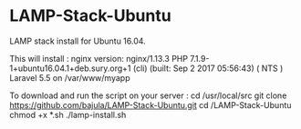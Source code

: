 # LAMP-Stack-Ubuntu
LAMP stack install for Ubuntu 16.04.

This will install : 
nginx version: nginx/1.13.3
PHP 7.1.9-1+ubuntu16.04.1+deb.sury.org+1 (cli) (built: Sep  2 2017 05:56:43) ( NTS )
Laravel 5.5 on /var/www/myapp 

To download and run the script on your server :
cd /usr/local/src 
git clone  https://github.com/bajula/LAMP-Stack-Ubuntu.git
cd /LAMP-Stack-Ubuntu 
chmod +x *.sh 
./lamp-install.sh 
